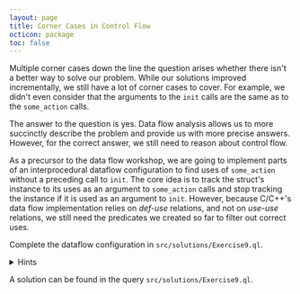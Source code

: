 ```yaml
---
layout: page
title: Corner Cases in Control Flow
octicon: package
toc: false
---
```


Multiple corner cases down the line the question arises whether there isn't a better way to solve our problem.
While our solutions improved incrementally, we still have a lot of corner cases to cover.
For example, we didn't even consider that the arguments to the `init` calls are the same as to the `some_action` calls.

The answer to the question is yes. Data flow analysis allows us to more succinctly describe the problem and provide us with more precise answers.
However, for the correct answer, we still need to reason about control flow.

As a precursor to the data flow workshop, we are going to implement parts of an interprocedural dataflow configuration to find uses of `some_action` without a preceding call to `init`. The core idea is to track the struct's instance to its uses as an argument to `some_action` calls and stop tracking the instance if it is used as an argument to `init`.
However, because C/C++'s data flow implementation relies on _def-use_ relations, and not on _use-use_ relations, we still need the predicates we created so far to filter out correct uses.

Complete the dataflow configuration in `src/solutions/Exercise9.ql`.

<details>
<summary>Hints</summary>
<ul>
<li>The class `DataFlow::Node` can transformed to uninitialized local variables using the member predicate `asUninitialized`.</li>
<li>The class `LocalVariable` has a member predicate `getType()` to get the type of the variable.</li>
<li>Interprocedural dataflow uses the concepts of a _source_ and a _sink_ for which it determines if the source can reach the sink.</li>
</ul>

A barrier is a condition that prevents further analysis to determine if a sink is reachable and is typically used to exclude data that is sanitized or validated.
</details>

A solution can be found in the query `src/solutions/Exercise9.ql`.
